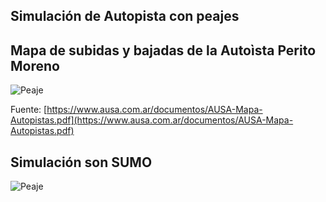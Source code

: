 ## Simulación de Autopista con peajes

## Mapa de subidas y bajadas de la Autoìsta Perito Moreno

![Peaje](Subidas_Bajdas_Perito_Moreno.png)

Fuente: [https://www.ausa.com.ar/documentos/AUSA-Mapa-Autopistas.pdf](https://www.ausa.com.ar/documentos/AUSA-Mapa-Autopistas.pdf)

## Simulación son SUMO

![Peaje](Sumo_Simulacion.png)
